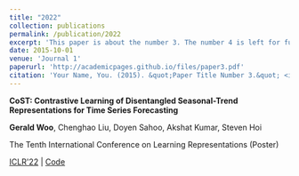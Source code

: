 ```yaml
---
title: "2022"
collection: publications
permalink: /publication/2022
excerpt: 'This paper is about the number 3. The number 4 is left for future work.'
date: 2015-10-01
venue: 'Journal 1'
paperurl: 'http://academicpages.github.io/files/paper3.pdf'
citation: 'Your Name, You. (2015). &quot;Paper Title Number 3.&quot; <i>Journal 1</i>. 1(3).'
---
```

**CoST: Contrastive Learning of Disentangled Seasonal-Trend Representations for Time Series Forecasting** 

**Gerald Woo**, Chenghao Liu, Doyen Sahoo, Akshat Kumar, Steven Hoi

The Tenth International Conference on Learning Representations (Poster)

[ICLR'22](https://openreview.net/forum?id=PilZY3omXV2) | [Code]()
